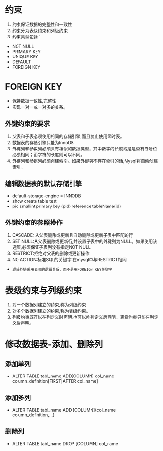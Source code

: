 # 约束
1. 约束保证数据的完整性和一致性
2. 约束分为表级约束和列级约束
3. 约束类型包括：
* NOT NULL
* PRIMARY KEY
* UNIQUE KEY
* DEFAULT
* FOREIGN KEY
# FOREIGN KEY
* 保持数据一致性,完整性
* 实现一对一或一对多的关系。
## 外键约束的要求
1. 父表和子表必须使用相同的存储引擎,而且禁止使用零时表。
2. 数据表的存储引擎只能为InnoDB
3. 外键列和参数列必须具有相似的数据类型。其中数字的长度或是是否有符号位必须相同；而字符的长度则可以不同。
4. 外键列和参照列必须创建索引。如果外键列不存在索引的话,Mysql将自动创建索引。
## 编辑数据表的默认存储引擎
* default-storage-engine = INNODB
* show create table test
* pid smallint primary key (pid) reference tableName(id) 
## 外键约束的参照操作
1. CASCADE: 从父表删除或更新且自动删除或更新子表中匹配的行
2. SET NULL:从父表删除或更新行,并设置子表中的外键列为NULL。如果使用该选项,必须保证子表列没有指定NOT NULL
3. RESTRICT:拒绝对父表的删除或更新操作
4. NO ACTION:标准SQL的关键字,在mysql中与RESTRICT相同


* `逻辑外链采用表间的逻辑关系，而不是用FOREIGN KEY关键字`

# 表级约束与列级约束
1. 对一个数据列建立的约束,称为列级约束
2. 对多个数据列建立的约束,称为表级约束。
3. 列级约束既可以在列定义时声明,也可以咋列定义后声明。表级约束只能在列定义后声明。
# 修改数据表-添加、删除列
## 添加单列
* ALTER TABLE tabl_name ADD[COLUMN] col_name column_definition[FIRST|AFTER col_name]
## 添加多列
* ALTER TABLE tabl_name ADD [COLUMN](col_name column_definition,...)
## 删除列
* ALTER TABLE tabl_name DROP [COLUMN]  col_name